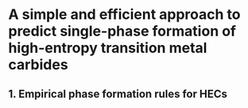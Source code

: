 # A simple and efficient approach to predict single-phase formation of high-entropy transition metal carbides
## 1. Empirical phase formation rules for HECs
